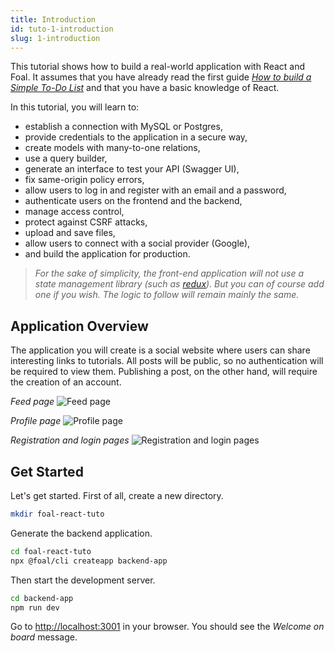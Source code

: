 ```yaml
---
title: Introduction
id: tuto-1-introduction
slug: 1-introduction
---
```


This tutorial shows how to build a real-world application with React and Foal. It assumes that you have already read the first guide *[How to build a Simple To-Do List](../simple-todo-list/1-installation.md)* and that you have a basic knowledge of React.

In this tutorial, you will learn to:
- establish a connection with MySQL or Postgres,
- provide credentials to the application in a secure way,
- create models with many-to-one relations,
- use a query builder,
- generate an interface to test your API (Swagger UI),
- fix same-origin policy errors,
- allow users to log in and register with an email and a password,
- authenticate users on the frontend and the backend,
- manage access control,
- protect against CSRF attacks,
- upload and save files,
- allow users to connect with a social provider (Google),
- and build the application for production.

> *For the sake of simplicity, the front-end application will not use a state management library (such as [redux](https://redux.js.org/)). But you can of course add one if you wish. The logic to follow will remain mainly the same.*

## Application Overview

The application you will create is a social website where users can share interesting links to tutorials. All posts will be public, so no authentication will be required to view them. Publishing a post, on the other hand, will require the creation of an account.

*Feed page*
![Feed page](./images/feed.png)

*Profile page*
![Profile page](./images/profile.png)

*Registration and login pages*
![Registration and login pages](./images/sign-up-and-log-in.png)

## Get Started

Let's get started. First of all, create a new directory.

```bash
mkdir foal-react-tuto
```

Generate the backend application.

```bash
cd foal-react-tuto
npx @foal/cli createapp backend-app
```

Then start the development server.

```bash
cd backend-app
npm run dev
```

Go to [http://localhost:3001](http://localhost:3001) in your browser. You should see the *Welcome on board* message.